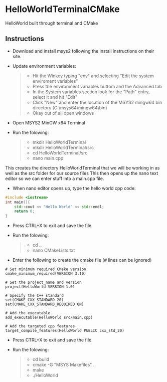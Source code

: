 # HelloWorldTerminalCMake
HelloWorld built through terminal and CMake
## Instructions
* Download and install msys2 following the install instructions on their site.
* Update environment variables:
	> * Hit the Winkey typing "env" and selecting "Edit the system enviroment variables"
	> * Press the environment variables buttom and the Advanced tab
	> * In the System variables section look for the "Path" entry, select it and hit "Edit"
	> * Click "New" and enter the location of the MSYS2 mingw64 bin directory (C:\msys64\mingw64\bin)
	> * Okay out of all open windows

* Open MSYS2 MinGW x64 Terminal
* Run the folowing:
	> * mkdir HelloWorldTerminal
	> * mkdir HelloWorldTerminal/src
	> * cd HelloWorldTerminal/src
	> * nano main.cpp
	
This creates the directory HelloWorldTerminal that we will be working in as well as the src folder for our source files
This then opens up the nano text editor so we can enter stuff into a main.cpp file.

* When nano editor opens up, type the hello world cpp code:
```cpp
#include <iostream>
int main(){
	std::cout << "Hello World" << std::endl;
	return 0;
}
```
* Press CTRL+X to exit and save the file.
* Run the folowing:
	> * cd ..
	> * nano CMakeLists.txt

* Enter the following to create the cmake file (# lines can be ignored)
```
# Set minimum required CMake version
cmake_minimum_required(VERSION 3.10)

# Set the project_name and version
project(HelloWorld VERSION 1.0)

# Specify the C++ standard
set(CMAKE_CXX_STANDARD 20)
set(CMAKE_CXX_STANDARD_REQUIRED ON)

# Add the executable
add_executable(HelloWorld src/main.cpp)

# Add the targeted cpp features
target_compile_features(HelloWorld PUBLIC cxx_std_20)
```
* Press CTRL+X to exit and save the file.

* Run the folowing:
	> * cd build
	> * cmake -G \"MSYS Makefiles\" ..
	> * make
	> * ./HelloWorld